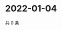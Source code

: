 # 2022-01-04

共 0 条

<!-- BEGIN WEIBO -->
<!-- 最后更新时间 Tue Jan 04 2022 05:08:20 GMT+0800 (China Standard Time) -->

<!-- END WEIBO -->
